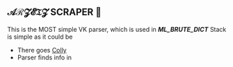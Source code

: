 ## 𝒜ℛ𝓩𝓔𝔗𝓩 SCRAPER 🔎
This is the MOST simple VK parser, which is used in ***ML_BRUTE_DICT***
Stack is simple as it could be
- There goes [Colly](https://github.com/gocolly/colly?ysclid=lzb3seam91708012348)
- Parser finds info in **<script>**
- Prog writes info of one user in new JSON at folder

V0.2 is [here](https://github.com/arzetz/VKSimpleParser/tree/v0.2) and last version is [here](https://github.com/arzetz/VKSimpleParser/tree/v0.2)
